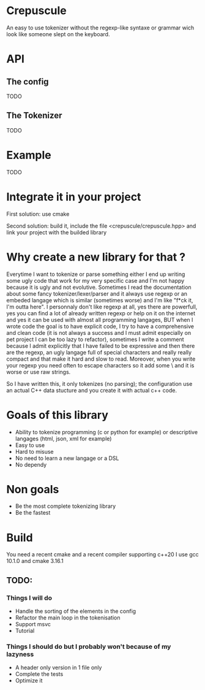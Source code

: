 # Crepuscule
An easy to use tokenizer without the regexp-like syntaxe or grammar wich look like someone slept on the keyboard.

# API
## The config
TODO
## The Tokenizer
TODO

# Example
TODO

# Integrate it in your project
First solution: use cmake

Second solution: build it, include the file \<crepuscule/crepuscule.hpp> and link your project with the builded library

# Why create a new library for that ?
Everytime I want to tokenize or parse something either I end up writing some ugly code that work for my very specific case and I'm not happy because it is ugly and not evolutive.
Sometimes I read the documentation about some fancy tokenizer/lexer/parser and it always use regexp or an embeded langage which is similar (sometimes worse) and I'm like "f*ck it, I'm outta here". I personnaly don't like regexp at all, yes there are powerfull, yes you can find a lot of already written regexp or help on it on the internet and yes it can be used with almost all programming langages, BUT when I wrote code the goal is to have explicit code, I try to have a comprehensive and clean code (it is not always a success and I must admit especially on pet project I can be too lazy to refactor), sometimes I write a comment because I admit explicitly that I have failed to be expressive and then there are the regexp, an ugly langage full of special characters and really really compact and that make it hard and slow to read. Moreover, when you write your regexp you need often to escape characters so it add some \ and it is worse or use raw strings.

So I have written this, it only tokenizes (no parsing); the configuration use an actual C++ data stucture and you create it with actual c++ code.

# Goals of this library
- Ability to tokenize programming (c or python for example) or descriptive langages (html, json, xml for example)
- Easy to use
- Hard to misuse
- No need to learn a new langage or a DSL
- No dependy

# Non goals
- Be the most complete tokenizing library
- Be the fastest

# Build
You need a recent cmake and a recent compiler supporting c++20
I use gcc 10.1.0 and cmake 3.16.1

## TODO:
### Things I will do
- Handle the sorting of the elements in the config
- Refactor the main loop in the tokenisation
- Support msvc
- Tutorial
### Things I should do but I probably won't because of my lazyness
- A header only version in 1 file only
- Complete the tests
- Optimize it

